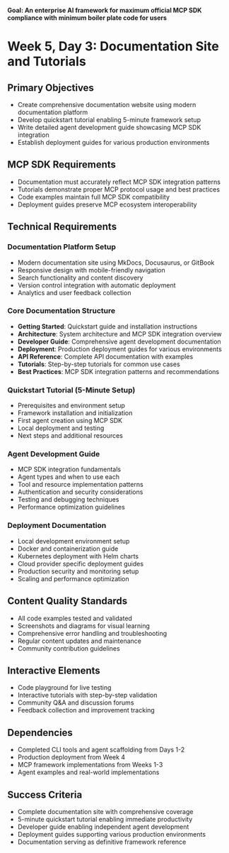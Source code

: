 **Goal: An enterprise AI framework for maximum official MCP SDK compliance with minimum boiler plate code for users**

# Week 5, Day 3: Documentation Site and Tutorials

## Primary Objectives
- Create comprehensive documentation website using modern documentation platform
- Develop quickstart tutorial enabling 5-minute framework setup
- Write detailed agent development guide showcasing MCP SDK integration
- Establish deployment guides for various production environments

## MCP SDK Requirements
- Documentation must accurately reflect MCP SDK integration patterns
- Tutorials demonstrate proper MCP protocol usage and best practices
- Code examples maintain full MCP SDK compatibility
- Deployment guides preserve MCP ecosystem interoperability

## Technical Requirements

### Documentation Platform Setup
- Modern documentation site using MkDocs, Docusaurus, or GitBook
- Responsive design with mobile-friendly navigation
- Search functionality and content discovery
- Version control integration with automatic deployment
- Analytics and user feedback collection

### Core Documentation Structure
- **Getting Started**: Quickstart guide and installation instructions
- **Architecture**: System architecture and MCP SDK integration overview
- **Developer Guide**: Comprehensive agent development documentation
- **Deployment**: Production deployment guides for various environments
- **API Reference**: Complete API documentation with examples
- **Tutorials**: Step-by-step tutorials for common use cases
- **Best Practices**: MCP SDK integration patterns and recommendations

### Quickstart Tutorial (5-Minute Setup)
- Prerequisites and environment setup
- Framework installation and initialization
- First agent creation using MCP SDK
- Local deployment and testing
- Next steps and additional resources

### Agent Development Guide
- MCP SDK integration fundamentals
- Agent types and when to use each
- Tool and resource implementation patterns
- Authentication and security considerations
- Testing and debugging techniques
- Performance optimization guidelines

### Deployment Documentation
- Local development environment setup
- Docker and containerization guide
- Kubernetes deployment with Helm charts
- Cloud provider specific deployment guides
- Production security and monitoring setup
- Scaling and performance optimization

## Content Quality Standards
- All code examples tested and validated
- Screenshots and diagrams for visual learning
- Comprehensive error handling and troubleshooting
- Regular content updates and maintenance
- Community contribution guidelines

## Interactive Elements
- Code playground for live testing
- Interactive tutorials with step-by-step validation
- Community Q&A and discussion forums
- Feedback collection and improvement tracking

## Dependencies
- Completed CLI tools and agent scaffolding from Days 1-2
- Production deployment from Week 4
- MCP framework implementations from Weeks 1-3
- Agent examples and real-world implementations

## Success Criteria
- Complete documentation site with comprehensive coverage
- 5-minute quickstart tutorial enabling immediate productivity
- Developer guide enabling independent agent development
- Deployment guides supporting various production environments
- Documentation serving as definitive framework reference